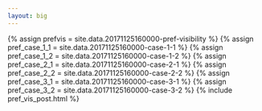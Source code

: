 ```yaml
---
layout: big
---
```

{% assign prefvis = site.data.20171125160000-pref-visibility %}
{% assign pref_case_1_1 = site.data.20171125160000-case-1-1 %}
{% assign pref_case_1_2 = site.data.20171125160000-case-1-2 %}
{% assign pref_case_2_1 = site.data.20171125160000-case-2-1 %}
{% assign pref_case_2_2 = site.data.20171125160000-case-2-2 %}
{% assign pref_case_3_1 = site.data.20171125160000-case-3-1 %}
{% assign pref_case_3_2 = site.data.20171125160000-case-3-2 %}
{% include pref_vis_post.html %}

